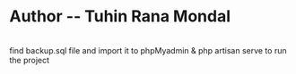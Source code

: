 <h1>Author -- Tuhin Rana Mondal</h1>
<br>
find backup.sql file and import it to phpMyadmin & php artisan serve to run the project
